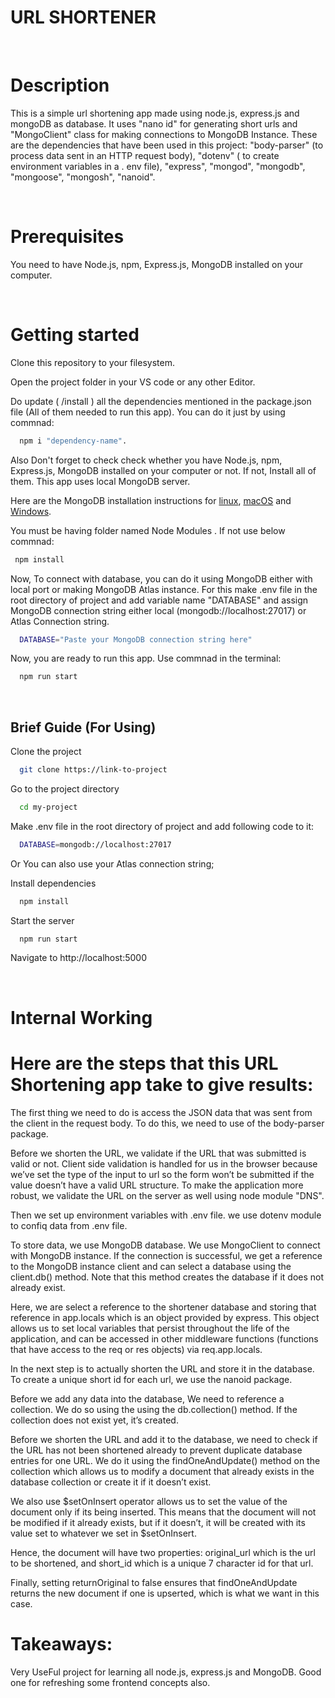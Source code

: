 
# URL SHORTENER

&nbsp;
# Description
This is a simple url shortening app made using node.js, express.js and mongoDB as database. It uses "nano id" for generating short urls and "MongoClient" class for making connections to MongoDB Instance. These are the dependencies that have been used in this project: "body-parser" (to process data sent in an HTTP request body), "dotenv" ( to create environment variables in a . env file), "express", "mongod", "mongodb", "mongoose", "mongosh", "nanoid".

&nbsp;
# Prerequisites

You need to have Node.js, npm, Express.js, MongoDB installed on your computer.

&nbsp;

# Getting started

Clone this repository to your filesystem.

Open the project folder in your VS code or any other Editor.

Do update ( /install ) all the dependencies mentioned in the package.json file (All of them needed to run this app).
You can do it just by using commnad:
```bash
  npm i "dependency-name".
```

Also Don't forget to check check whether you have Node.js, npm, Express.js, MongoDB installed on your computer or not. If not, Install all of them.
This app uses local MongoDB server.

Here are the MongoDB installation instructions for [linux](https://docs.mongodb.com/manual/administration/install-on-linux/), [macOS](https://docs.mongodb.com/manual/tutorial/install-mongodb-on-os-x/) and [Windows](https://docs.mongodb.com/v3.2/tutorial/install-mongodb-on-windows/).

You must be having folder named Node Modules . If not use below commnad:
 ```bash
  npm install
```

Now, To connect with database, you can do it using MongoDB either with local port or making MongoDB Atlas instance. For this make .env file in the root directory of project and add variable name "DATABASE" and assign MongoDB connection string either local (mongodb://localhost:27017) or Atlas Connection string.
```bash
  DATABASE="Paste your MongoDB connection string here"
```

Now, you are ready to run this app. Use commnad in the terminal:
```bash
  npm run start
```

&nbsp;

## Brief Guide (For Using)

Clone the project

```bash
  git clone https://link-to-project
```

Go to the project directory

```bash
  cd my-project
```

Make .env file in the root directory of project and add following code to it: 
```bash
  DATABASE=mongodb://localhost:27017
```
Or You can also use your Atlas connection string;


Install dependencies

```bash
  npm install
```

Start the server

```bash
  npm run start
```

Navigate to http://localhost:5000

&nbsp;

# Internal Working
# Here are the steps that this URL Shortening app take to give results: 

The first thing we need to do is access the JSON data that was sent from the client in the request body. To do this, we need to use of the body-parser package.

Before we shorten the URL, we validate if the URL that was submitted is valid or not. Client side validation is handled for us in the browser because we’ve set the type of the input to url so the form won’t be submitted if the value doesn’t have a valid URL structure.
To make the application more robust, we validate the URL on the server as well using node module "DNS".

Then we set up environment variables with .env file. we use dotenv module to confiq data from .env file.

To store data, we use MongoDB database. We use MongoClient to connect with MongoDB instance. If the connection is successful, we get a reference to the MongoDB instance client and can select a database using the client.db() method. Note that this method creates the database if it does not already exist.

Here, we are select a reference to the shortener database and storing that reference in app.locals which is an object provided by express. This object allows us to set local variables that persist throughout the life of the application, and can be accessed in other middleware functions (functions that have access to the req or res objects) via req.app.locals.

In the next step is to actually shorten the URL and store it in the database. To create a unique short id for each url, we use the nanoid package.

Before we add any data into the database, We need to reference a collection. We do so using the using the db.collection() method. If the collection does not exist yet, it’s created.

Before we shorten the URL and add it to the database, we need to check if the URL has not been shortened already to prevent duplicate database entries for one URL. We do it using the findOneAndUpdate() method on the collection which allows us to modify a document that already exists in the database collection or create it if it doesn’t exist.

We also use $setOnInsert operator allows us to set the value of the document only if its being inserted. This means that the document will not be modified if it already exists, but if it doesn’t, it will be created with its value set to whatever we set in $setOnInsert.

Hence, the document will have two properties: original_url which is the url to be shortened, and short_id which is a unique 7 character id for that url.

Finally, setting returnOriginal to false ensures that findOneAndUpdate returns the new document if one is upserted, which is what we want in this case.



# Takeaways:
Very UseFul project for learning all node.js, express.js and MongoDB. Good one for refreshing some frontend concepts also.